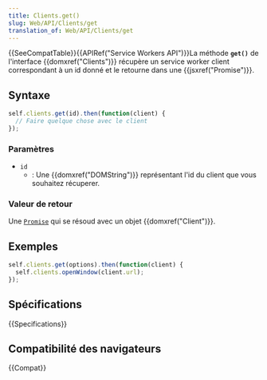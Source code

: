 ```yaml
---
title: Clients.get()
slug: Web/API/Clients/get
translation_of: Web/API/Clients/get
---
```


{{SeeCompatTable}}{{APIRef("Service Workers API")}}La méthode **`get()`** de l'interface {{domxref("Clients")}} récupère un service worker client correspondant à un id donné et le retourne dans une {{jsxref("Promise")}}.

## Syntaxe

```js
self.clients.get(id).then(function(client) {
  // Faire quelque chose avec le client
});
```

### Paramètres

- `id`
  - : Une {{domxref("DOMString")}} représentant l'id du client que vous souhaitez récuperer.

### Valeur de retour

Une [`Promise`](/fr/docs/Web/JavaScript/Reference/Global_Objects/Promise) qui se résoud avec un objet {{domxref("Client")}}.

## Exemples

```js
self.clients.get(options).then(function(client) {
  self.clients.openWindow(client.url);
});
```

## Spécifications

{{Specifications}}

## Compatibilité des navigateurs

{{Compat}}
